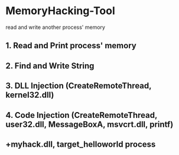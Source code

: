 # MemoryHacking-Tool
read and write another process' memory

## 1. Read and Print process' memory

## 2. Find and Write String

## 3. DLL Injection (CreateRemoteThread, kernel32.dll)

## 4. Code Injection (CreateRemoteThread, user32.dll, MessageBoxA, msvcrt.dll, printf)

## +myhack.dll, target_helloworld process
